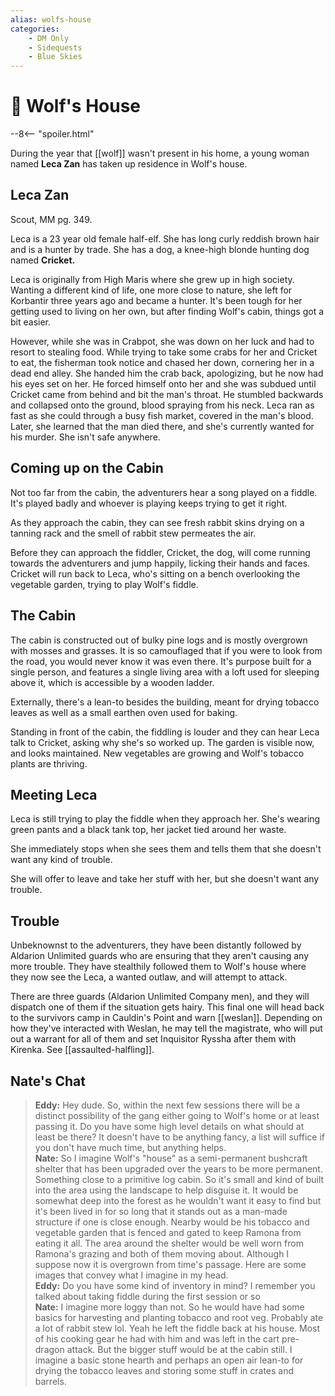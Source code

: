 ```yaml
---
alias: wolfs-house
categories:
    - DM Only
    - Sidequests
    - Blue Skies
---
```

# 🔐 Wolf's House

--8<-- "spoiler.html"

During the year that [[wolf]] wasn't present in his home, a young woman named **Leca Zan** has taken up residence in Wolf's house.

## Leca Zan

Scout, MM pg. 349.

Leca is a 23 year old female half-elf. She has long curly reddish brown hair and is a hunter by trade. She has a dog, a knee-high blonde hunting dog named **Cricket.**

Leca is originally from High Maris where she grew up in high society. Wanting a different kind of life, one more close to nature, she left for Korbantir three years ago and became a hunter. It's been tough for her getting used to living on her own, but after finding Wolf's cabin, things got a bit easier.

However, while she was in Crabpot, she was down on her luck and had to resort to stealing food. While trying to take some crabs for her and Cricket to eat, the fisherman took notice and chased her down, cornering her in a dead end alley. She handed him the crab back, apologizing, but he now had his eyes set on her. He forced himself onto her and she was subdued until Cricket came from behind and bit the man's throat. He stumbled backwards and collapsed onto the ground, blood spraying from his neck. Leca ran as fast as she could through a busy fish market, covered in the man's blood. Later, she learned that the man died there, and she's currently wanted for his murder. She isn't safe anywhere.

## Coming up on the Cabin

Not too far from the cabin, the adventurers hear a song played on a fiddle. It's played badly and whoever is playing keeps trying to get it right.

As they approach the cabin, they can see fresh rabbit skins drying on a tanning rack and the smell of rabbit stew permeates the air.

Before they can approach the fiddler, Cricket, the dog, will come running towards the adventurers and jump happily, licking their hands and faces. Cricket will run back to Leca, who's sitting on a bench overlooking the vegetable garden, trying to play Wolf's fiddle.

## The Cabin

The cabin is constructed out of bulky pine logs and is mostly overgrown with mosses and grasses. It is so camouflaged that if you were to look from the road, you would never know it was even there. It's purpose built for a single person, and features a single living area with a loft used for sleeping above it, which is accessible by a wooden ladder.

Externally, there's a lean-to besides the building, meant for drying tobacco leaves as well as a small earthen oven used for baking.

Standing in front of the cabin, the fiddling is louder and they can hear Leca talk to Cricket, asking why she's so worked up. The garden is visible now, and looks maintained. New vegetables are growing and Wolf's tobacco plants are thriving.

## Meeting Leca

Leca is still trying to play the fiddle when they approach her. She's wearing green pants and a black tank top, her jacket tied around her waste.

She immediately stops when she sees them and tells them that she doesn't want any kind of trouble.

She will offer to leave and take her stuff with her, but she doesn't want any trouble.

## Trouble

Unbeknownst to the adventurers, they have been distantly followed by Aldarion Unlimited guards who are ensuring that they aren't causing any more trouble. They have stealthily followed them to Wolf's house where they now see the Leca, a wanted outlaw, and will attempt to attack.

There are three guards (Aldarion Unlimited Company men), and they will dispatch one of them if the situation gets hairy. This final one will head back to the survivors camp in Cauldin's Point and warn [[weslan]]. Depending on how they've interacted with Weslan, he may tell the magistrate, who will put out a warrant for all of them and set Inquisitor Ryssha after them with Kirenka. See [[assaulted-halfling]].

## Nate's Chat

> **Eddy:** Hey dude. So, within the next few sessions there will be a distinct possibility of the gang either going to Wolf's home or at least passing it. Do you have some high level details on what should at least be there? It doesn't have to be anything fancy, a list will suffice if you don't have much time, but anything helps.  
> **Nate:** So I imagine Wolf's "house" as a semi-permanent bushcraft shelter that has been upgraded over the years to be more permanent. Something close to a primitive log cabin. So it's small and kind of built into the area using the landscape to help disguise it. It would be somewhat deep into the forest as he wouldn't want it easy to find but it's been lived in for so long that it stands out as a man-made structure if one is close enough. Nearby would be his tobacco and vegetable garden that is fenced and gated to keep Ramona from eating it all. The area around the shelter would be well worn from Ramona's grazing and both of them moving about. Although I suppose now it is overgrown from time's passage. Here are some images that convey what I imagine in my head.  
> **Eddy:** Do you have some kind of inventory in mind? I remember you talked about taking fiddle during the first session or so  
> **Nate:** I imagine more loggy than not. So he would have had some basics for harvesting and planting tobacco and root veg. Probably ate a lot of rabbit stew lol. Yeah he left the fiddle back at his house. Most of his cooking gear he had with him and was left in the cart pre-dragon attack. But the bigger stuff would be at the cabin still. I imagine a basic stone hearth and perhaps an open air lean-to for drying the tobacco leaves and storing some stuff in crates and barrels.
